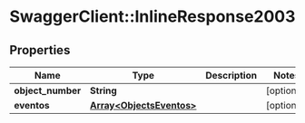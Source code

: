 # SwaggerClient::InlineResponse2003

## Properties
Name | Type | Description | Notes
------------ | ------------- | ------------- | -------------
**object_number** | **String** |  | [optional] 
**eventos** | [**Array&lt;ObjectsEventos&gt;**](ObjectsEventos.md) |  | [optional] 


